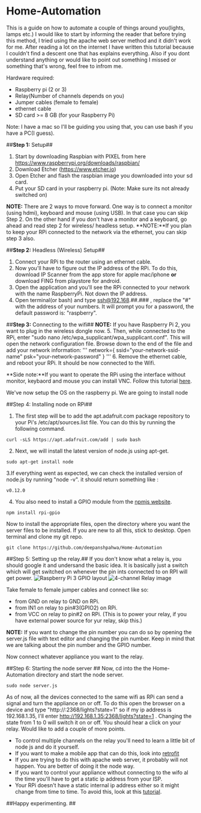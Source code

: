 # Home-Automation
This is a guide on how to automate a couple of things around you(lights, lamps etc.) 
I would like to start by informing the reader that before trying this method, I tried using the apache web server method and it didn't work for me. After reading a lot on the internet I have written this tutorial because I couldn't find a descent one that has explains everything. Also if you dont understand anything or would like to point out something I missed or something that's wrong, feel free to infrom me. 

Hardware required: 
- Raspberry pi (2 or 3)
- Relay(Number of channels depends on you) 
- Jumper cables (female to female) 
- ethernet cable
- SD card >= 8 GB (for your Raspberry Pi)

Note: I have a mac so I'll be guiding you using that, you can use bash if you have a PC(I guess).

##**Step 1:** Setup##
1. Start by downloading Raspbian with PIXEL from here https://www.raspberrypi.org/downloads/raspbian/
2. Download Etcher (https://www.etcher.io) 
3. Open Etcher and flash the raspbian image you downloaded into your sd card.
4. Put your SD card in your raspberry pi. (Note: Make sure its not already switched on)

**NOTE:** There are 2 ways to move forward. One way is to connect a monitor (using hdmi), keyboard and mouse (using USB). In that case you can skip Step 2. On the other hand if you don't have a monitor and a keyboard, go ahead and read step 2 for wireless/ headless setup.
**NOTE:**If you plan to keep your RPi connected to the network via the ethernet, you can skip step 3 also.


##**Step 2:** Headless (Wireless) Setup##
1. Connect your RPi to the router using an ethernet cable. 
2. Now you'll have to figure out the IP address of the RPi. To do this, download IP Scanner from the app store for apple mac/iphone **or** download FING from playstore for android. 
3. Open the application and you'll see the RPi connected to your network with the name RaspberryPi. Not down the IP address.
4. Open terminal(or bash) and type ssh@192.168.##.### , replace the "#" with the address of your numbers. It will prompt you for a password, the default password is: "raspberry".

##**Step 3:** Connecting to the wifi##
**NOTE:** If you have Raspberry Pi 2, you want to plug in the wireless dongle now.
5. Then, while connected to the RPi, enter "sudo nano /etc/wpa_supplicant/wpa_supplicant.conf". This will open the network configuration file. Browse down to the end of the file and add your network information:
'''
network={
    ssid="your-network-ssid-name"
    psk="your-network-password"
}
'''
6. Remove the ethernet cable, and reboot your RPi. It should be now connected to the Wifi.

**Side note:**If you want to operate the RPi using the interface without monitor, keybaord and mouse you can install VNC. Follow this tutorial [here](https://www.youtube.com/watch?v=c5QCoh8S0N4&t=121s).

We've now setup the OS on the raspberry pi. 
We are going to install node

##Step 4: Installing node on RPi##
1. The first step will be to add the apt.adafruit.com package repository to your Pi's /etc/apt/sources.list file. You can do this by running the following command.
```
curl -sLS https://apt.adafruit.com/add | sudo bash
```
2. Next, we will install the latest version of node.js using apt-get.
```
sudo apt-get install node
```
3.If everything went as expected, we can check the installed version of node.js by running "node -v". it should return something like : 
```
v0.12.0
```
4. You also need to install a GPIO module from the [npmjs website](https://www.npmjs.com/package/rpi-gpio).
```
npm install rpi-gpio
```

Now to install the appropriate files, open the directory where you want the server files to be installed. If you are new to all this, stick to desktop. Open terminal and clone my git repo.
```
git clone https://github.com/deepanshpahwa/Home-Automation
```

##Step 5: Setting up the relay.##
If you don't know what a relay is, you should google it and undersand the basic idea. It is basically just a switch which will get switched on whenever the pin ints connected to on RPI will get power. 
![Raspberry Pi 3 GPIO layout](https://www.element14.com/community/servlet/JiveServlet/previewBody/73950-102-10-339300/pi3_gpio.png)
![4-channel Relay image](http://img.banggood.com/images/upload/2012/sku090677g.JPG)

Take female to female jumper cables and connect like so:
- from GND on relay to GND on RPi.
- from IN1 on relay to pin#3(GPIO2) on RPi.
- from VCC on relay to pin#2 on RPi. (This is to power your relay, if you have external power source for yur relay, skip this.)

**NOTE:** If you want to change the pin number you can do so by opening the server.js file with text editor and changing the pin number. Keep in mind that we are talking about the pin number and the GPIO number.

Now connect whatever appliance you want to the relay.

##Step 6: Starting the node server ##
Now, cd into the the Home-Automation directory and start the node server.
```
sudo node server.js
```
As of now, all the devices connected to the same wifi as RPi can send a signal and turn the appliance on or off.
To do this open the browser on a device and type "http://<pi ip address>:2368/lights?state=1" so if my ip address is 192.168.1.35, I'll enter http://192.168.1.35:2368/lights?state=1 . Changing the state from 1 to 0 will switch it on or off. You should hear a click on your relay.
Would like to add a couple of more points.
- To control multiple channels on the relay you'll need to learn a little bit of node js and do it yourself. 
- If you want to make a mobile app that can do this, look into [retrofit](https://square.github.io/retrofit/)
- If you are trying to do this with apache web server, it probably will not happen. You are better of doing it the node way.
- If you want to control your appliance without connecting to the wifo al the time you'll have to get a static ip address from your ISP.
- Your RPi doesn't have a static internal ip address either so it might change from time to time. To avoid this, look at this [tutorial](https://nebulousthinking.wordpress.com/2016/02/25/setting-a-static-ip-for-raspbian-jessie-in-2016/).

##Happy experimenting. ##


 
